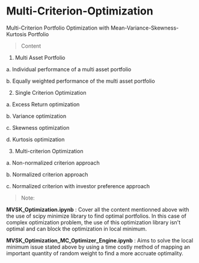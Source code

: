 # Multi-Criterion-Optimization
Multi-Criterion Portfolio Optimization with Mean-Variance-Skewness-Kurtosis Portfolio

> Content  

1. Multi Asset Portfolio 

a.	Individual performance of a multi asset portfolio 

b.	Equally weighted performance of the multi asset portfolio  




2. Single Criterion Optimization 

a.	Excess Return optimization 

b.	Variance optimization 

c.	Skewness optimization 

d.	Kurtosis optimization 





3. Multi-criterion Optimization 

a.	Non-normalized criterion approach

b.	Normalized criterion approach 

c.	Normalized criterion with investor preference approach 



> Note: 

**MVSK_Optimization.ipynb** : Cover all the content mentionned above with the use of scipy minimize library to find optimal portfolios. In this case of complex optimization problem, the use of this optimization library isn't optimal and can block the optimization in local minimum.


**MVSK_Optimization_MC_Optimizer_Engine.ipynb** : Aims to solve the local minimum issue stated above by using a time costly method of mapping an important quantity of random weight to find a more accruate optimality. 




